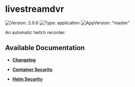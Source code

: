 # livestreamdvr

![Version: 2.0.6](https://img.shields.io/badge/Version-2.0.6-informational?style=flat-square) ![Type: application](https://img.shields.io/badge/Type-application-informational?style=flat-square) ![AppVersion: "master"](https://img.shields.io/badge/AppVersion-"master"-informational?style=flat-square)

An automatic twitch recorder.

## Available Documentation

- [**Changelog**](CHANGELOG)

- [**Container Security**](container-security)

- [**Helm Security**](helm-security)


